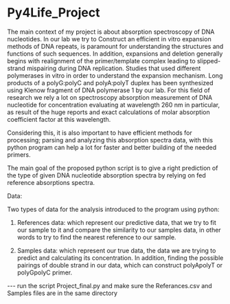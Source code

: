 # Py4Life_Project

The main context of my project is about absorption
spectroscopy of DNA nucleotides. In our lab we try to Construct an efficient in
vitro expansion methods of DNA repeats, is paramount for understanding the
structures and functions of such sequences. 
In addition, expansions and deletion generally begins with realignment
of the primer/template complex leading to slipped-strand mispairing during DNA
replication. Studies that used different polymerases in vitro in order to
understand the expansion mechanism. Long
products of a polyG:polyC and polyA:polyT duplex has been synthesized using
Klenow fragment of DNA polymerase 1 by our lab. For this field of research we rely a lot on
spectroscopy absorption measurement of DNA nucleotide for concentration
evaluating at wavelength 260 nm in particular, as result of the huge reports
and exact calculations of molar absorption coefficient factor at this wavelength.

Considering this, it is also important to have efficient
methods for processing; parsing and analyzing this absorption spectra data,
with this python program can help a lot for faster and better building of the
needed primers.

The main goal of the proposed python script is to give a
right prediction of the type of given DNA nucleotide absorption spectra by
relying on fed reference absorptions spectra. 


Data:

Two types of data for the analysis introduced to the program
using python:

1. References data: which represent our predictive data, that we try to fit our sample to it and compare the similarity to our samples data, in other words to try to find the nearest reference to our sample.

2. Samples data: which represent our true data, the data we are trying to predict and calculating its concentration. In addition, finding the possible pairings of double strand in our data, which can construct polyApolyT or polyGpolyC primer. 


--- run the script Project_final.py and make sure the Referances.csv and Samples files are in the same directory
